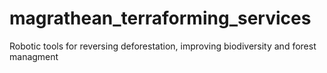 # magrathean_terraforming_services
Robotic tools for reversing deforestation, improving biodiversity and forest managment
